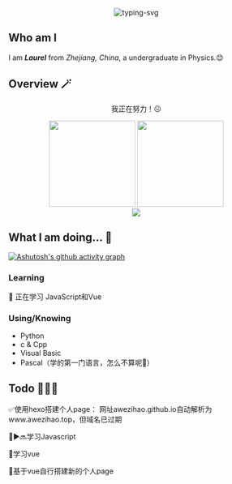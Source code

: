 
<p align="center">
 <img src="https://readme-typing-svg.herokuapp.com?font=Fira+Code&pause=1000&color=F76DB3&center=true&width=435&lines=Hi%2C+Welcome+to+My+Page!" alt="typing-svg">
</p>

## Who am I
I am <strong><em>Laurel</em></strong> from <em>Zhejiang, China</em>, a undergraduate in Physics.😊
## Overview 🪄
<p align="center">我正在努力！😖
</p>
<div align="center">
<span>  </span>
<img height="170px" src="https://github-readme-stats.vercel.app/api?username=AWeizihao" /><span>  </span><img height="170px" src="https://github-readme-stats.vercel.app/api/top-langs/?username=AWeizihao&layout=compact&langs_count=8" />
<span>  </span>
</div>

<div align="center">
    <img  src="https://github-readme-streak-stats.herokuapp.com/?user=AWeizihao" />
</div>

## What I am doing... 🔭
[![Ashutosh's github activity graph](https://github-readme-activity-graph.vercel.app/graph?username=AWeizihao&theme=react_dark&bg_color=FFFFFF&area=true&color=F76DB3FF)](https://github.com/ashutosh00710/github-readme-activity-graph)

### Learning

  🎉 正在学习 JavaScript和Vue

### Using/Knowing

  + Python
  + c & Cpp
  + Visual Basic
  + Pascal（学的第一门语言，怎么不算呢🥰）

## Todo 🏃‍♂️‍➡️

✅使用hexo搭建个人page： 网址awezihao.github.io自动解析为www.awezihao.top，但域名已过期
   
🔲▶️🔜学习Javascript

🔲学习vue

🔲基于vue自行搭建新的个人page
